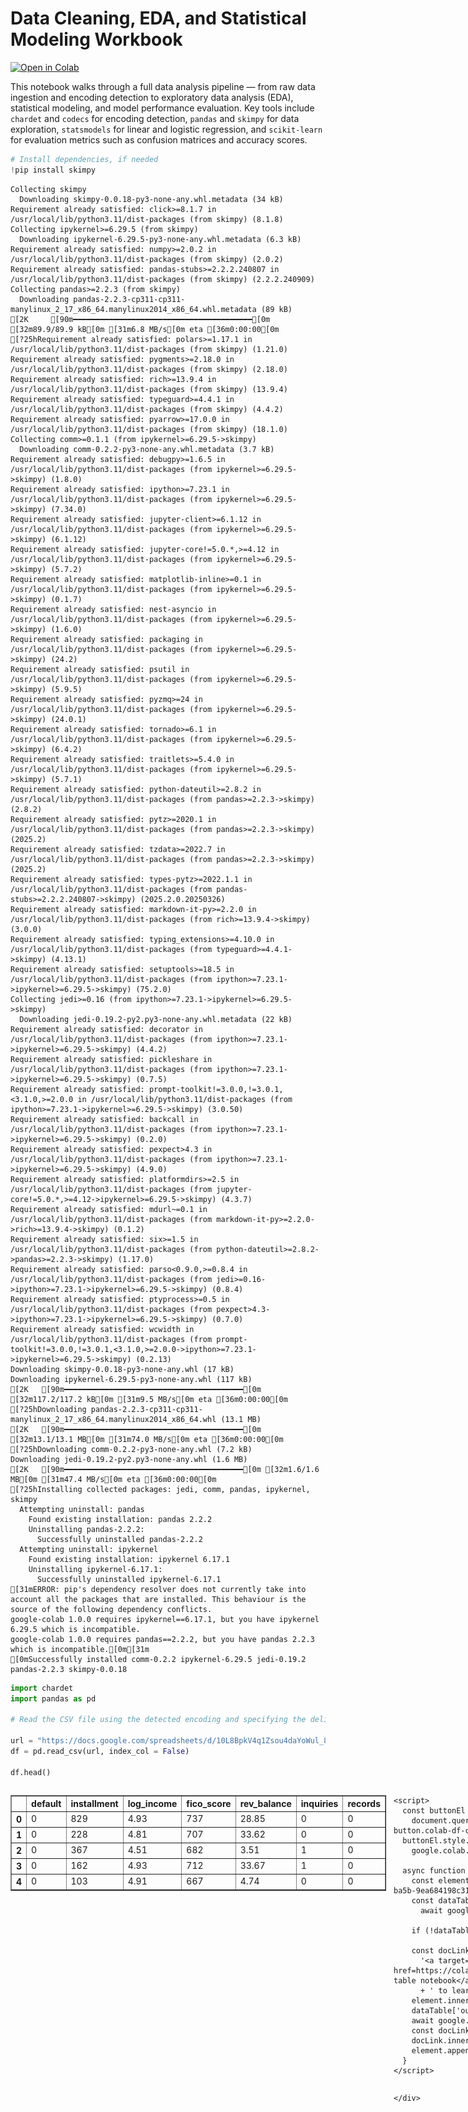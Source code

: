# Data Cleaning, EDA, and Statistical Modeling Workbook

[![Open in Colab](https://colab.research.google.com/assets/colab-badge.svg)](https://colab.research.google.com/github/noportman/mitxpro/blob/main/files/prescriptive_model.ipynb)

This notebook walks through a full data analysis pipeline — from raw data ingestion and encoding detection to exploratory data analysis (EDA), statistical modeling, and model performance evaluation. Key tools include `chardet` and `codecs` for encoding detection, `pandas` and `skimpy` for data exploration, `statsmodels` for linear and logistic regression, and `scikit-learn` for evaluation metrics such as confusion matrices and accuracy scores.


```python
# Install dependencies, if needed
!pip install skimpy
```

    Collecting skimpy
      Downloading skimpy-0.0.18-py3-none-any.whl.metadata (34 kB)
    Requirement already satisfied: click>=8.1.7 in /usr/local/lib/python3.11/dist-packages (from skimpy) (8.1.8)
    Collecting ipykernel>=6.29.5 (from skimpy)
      Downloading ipykernel-6.29.5-py3-none-any.whl.metadata (6.3 kB)
    Requirement already satisfied: numpy>=2.0.2 in /usr/local/lib/python3.11/dist-packages (from skimpy) (2.0.2)
    Requirement already satisfied: pandas-stubs>=2.2.2.240807 in /usr/local/lib/python3.11/dist-packages (from skimpy) (2.2.2.240909)
    Collecting pandas>=2.2.3 (from skimpy)
      Downloading pandas-2.2.3-cp311-cp311-manylinux_2_17_x86_64.manylinux2014_x86_64.whl.metadata (89 kB)
    [2K     [90m━━━━━━━━━━━━━━━━━━━━━━━━━━━━━━━━━━━━━━━━[0m [32m89.9/89.9 kB[0m [31m6.8 MB/s[0m eta [36m0:00:00[0m
    [?25hRequirement already satisfied: polars>=1.17.1 in /usr/local/lib/python3.11/dist-packages (from skimpy) (1.21.0)
    Requirement already satisfied: pygments>=2.18.0 in /usr/local/lib/python3.11/dist-packages (from skimpy) (2.18.0)
    Requirement already satisfied: rich>=13.9.4 in /usr/local/lib/python3.11/dist-packages (from skimpy) (13.9.4)
    Requirement already satisfied: typeguard>=4.4.1 in /usr/local/lib/python3.11/dist-packages (from skimpy) (4.4.2)
    Requirement already satisfied: pyarrow>=17.0.0 in /usr/local/lib/python3.11/dist-packages (from skimpy) (18.1.0)
    Collecting comm>=0.1.1 (from ipykernel>=6.29.5->skimpy)
      Downloading comm-0.2.2-py3-none-any.whl.metadata (3.7 kB)
    Requirement already satisfied: debugpy>=1.6.5 in /usr/local/lib/python3.11/dist-packages (from ipykernel>=6.29.5->skimpy) (1.8.0)
    Requirement already satisfied: ipython>=7.23.1 in /usr/local/lib/python3.11/dist-packages (from ipykernel>=6.29.5->skimpy) (7.34.0)
    Requirement already satisfied: jupyter-client>=6.1.12 in /usr/local/lib/python3.11/dist-packages (from ipykernel>=6.29.5->skimpy) (6.1.12)
    Requirement already satisfied: jupyter-core!=5.0.*,>=4.12 in /usr/local/lib/python3.11/dist-packages (from ipykernel>=6.29.5->skimpy) (5.7.2)
    Requirement already satisfied: matplotlib-inline>=0.1 in /usr/local/lib/python3.11/dist-packages (from ipykernel>=6.29.5->skimpy) (0.1.7)
    Requirement already satisfied: nest-asyncio in /usr/local/lib/python3.11/dist-packages (from ipykernel>=6.29.5->skimpy) (1.6.0)
    Requirement already satisfied: packaging in /usr/local/lib/python3.11/dist-packages (from ipykernel>=6.29.5->skimpy) (24.2)
    Requirement already satisfied: psutil in /usr/local/lib/python3.11/dist-packages (from ipykernel>=6.29.5->skimpy) (5.9.5)
    Requirement already satisfied: pyzmq>=24 in /usr/local/lib/python3.11/dist-packages (from ipykernel>=6.29.5->skimpy) (24.0.1)
    Requirement already satisfied: tornado>=6.1 in /usr/local/lib/python3.11/dist-packages (from ipykernel>=6.29.5->skimpy) (6.4.2)
    Requirement already satisfied: traitlets>=5.4.0 in /usr/local/lib/python3.11/dist-packages (from ipykernel>=6.29.5->skimpy) (5.7.1)
    Requirement already satisfied: python-dateutil>=2.8.2 in /usr/local/lib/python3.11/dist-packages (from pandas>=2.2.3->skimpy) (2.8.2)
    Requirement already satisfied: pytz>=2020.1 in /usr/local/lib/python3.11/dist-packages (from pandas>=2.2.3->skimpy) (2025.2)
    Requirement already satisfied: tzdata>=2022.7 in /usr/local/lib/python3.11/dist-packages (from pandas>=2.2.3->skimpy) (2025.2)
    Requirement already satisfied: types-pytz>=2022.1.1 in /usr/local/lib/python3.11/dist-packages (from pandas-stubs>=2.2.2.240807->skimpy) (2025.2.0.20250326)
    Requirement already satisfied: markdown-it-py>=2.2.0 in /usr/local/lib/python3.11/dist-packages (from rich>=13.9.4->skimpy) (3.0.0)
    Requirement already satisfied: typing_extensions>=4.10.0 in /usr/local/lib/python3.11/dist-packages (from typeguard>=4.4.1->skimpy) (4.13.1)
    Requirement already satisfied: setuptools>=18.5 in /usr/local/lib/python3.11/dist-packages (from ipython>=7.23.1->ipykernel>=6.29.5->skimpy) (75.2.0)
    Collecting jedi>=0.16 (from ipython>=7.23.1->ipykernel>=6.29.5->skimpy)
      Downloading jedi-0.19.2-py2.py3-none-any.whl.metadata (22 kB)
    Requirement already satisfied: decorator in /usr/local/lib/python3.11/dist-packages (from ipython>=7.23.1->ipykernel>=6.29.5->skimpy) (4.4.2)
    Requirement already satisfied: pickleshare in /usr/local/lib/python3.11/dist-packages (from ipython>=7.23.1->ipykernel>=6.29.5->skimpy) (0.7.5)
    Requirement already satisfied: prompt-toolkit!=3.0.0,!=3.0.1,<3.1.0,>=2.0.0 in /usr/local/lib/python3.11/dist-packages (from ipython>=7.23.1->ipykernel>=6.29.5->skimpy) (3.0.50)
    Requirement already satisfied: backcall in /usr/local/lib/python3.11/dist-packages (from ipython>=7.23.1->ipykernel>=6.29.5->skimpy) (0.2.0)
    Requirement already satisfied: pexpect>4.3 in /usr/local/lib/python3.11/dist-packages (from ipython>=7.23.1->ipykernel>=6.29.5->skimpy) (4.9.0)
    Requirement already satisfied: platformdirs>=2.5 in /usr/local/lib/python3.11/dist-packages (from jupyter-core!=5.0.*,>=4.12->ipykernel>=6.29.5->skimpy) (4.3.7)
    Requirement already satisfied: mdurl~=0.1 in /usr/local/lib/python3.11/dist-packages (from markdown-it-py>=2.2.0->rich>=13.9.4->skimpy) (0.1.2)
    Requirement already satisfied: six>=1.5 in /usr/local/lib/python3.11/dist-packages (from python-dateutil>=2.8.2->pandas>=2.2.3->skimpy) (1.17.0)
    Requirement already satisfied: parso<0.9.0,>=0.8.4 in /usr/local/lib/python3.11/dist-packages (from jedi>=0.16->ipython>=7.23.1->ipykernel>=6.29.5->skimpy) (0.8.4)
    Requirement already satisfied: ptyprocess>=0.5 in /usr/local/lib/python3.11/dist-packages (from pexpect>4.3->ipython>=7.23.1->ipykernel>=6.29.5->skimpy) (0.7.0)
    Requirement already satisfied: wcwidth in /usr/local/lib/python3.11/dist-packages (from prompt-toolkit!=3.0.0,!=3.0.1,<3.1.0,>=2.0.0->ipython>=7.23.1->ipykernel>=6.29.5->skimpy) (0.2.13)
    Downloading skimpy-0.0.18-py3-none-any.whl (17 kB)
    Downloading ipykernel-6.29.5-py3-none-any.whl (117 kB)
    [2K   [90m━━━━━━━━━━━━━━━━━━━━━━━━━━━━━━━━━━━━━━━━[0m [32m117.2/117.2 kB[0m [31m9.5 MB/s[0m eta [36m0:00:00[0m
    [?25hDownloading pandas-2.2.3-cp311-cp311-manylinux_2_17_x86_64.manylinux2014_x86_64.whl (13.1 MB)
    [2K   [90m━━━━━━━━━━━━━━━━━━━━━━━━━━━━━━━━━━━━━━━━[0m [32m13.1/13.1 MB[0m [31m74.0 MB/s[0m eta [36m0:00:00[0m
    [?25hDownloading comm-0.2.2-py3-none-any.whl (7.2 kB)
    Downloading jedi-0.19.2-py2.py3-none-any.whl (1.6 MB)
    [2K   [90m━━━━━━━━━━━━━━━━━━━━━━━━━━━━━━━━━━━━━━━━[0m [32m1.6/1.6 MB[0m [31m47.4 MB/s[0m eta [36m0:00:00[0m
    [?25hInstalling collected packages: jedi, comm, pandas, ipykernel, skimpy
      Attempting uninstall: pandas
        Found existing installation: pandas 2.2.2
        Uninstalling pandas-2.2.2:
          Successfully uninstalled pandas-2.2.2
      Attempting uninstall: ipykernel
        Found existing installation: ipykernel 6.17.1
        Uninstalling ipykernel-6.17.1:
          Successfully uninstalled ipykernel-6.17.1
    [31mERROR: pip's dependency resolver does not currently take into account all the packages that are installed. This behaviour is the source of the following dependency conflicts.
    google-colab 1.0.0 requires ipykernel==6.17.1, but you have ipykernel 6.29.5 which is incompatible.
    google-colab 1.0.0 requires pandas==2.2.2, but you have pandas 2.2.3 which is incompatible.[0m[31m
    [0mSuccessfully installed comm-0.2.2 ipykernel-6.29.5 jedi-0.19.2 pandas-2.2.3 skimpy-0.0.18
    


```python
import chardet
import pandas as pd

# Read the CSV file using the detected encoding and specifying the delimiter

url = "https://docs.google.com/spreadsheets/d/10L8BpkV4q1Zsou4daYoWul_8PFA9rsv2/export?format=csv&id=10L8BpkV4q1Zsou4daYoWul_8PFA9rsv2&gid=1710894028"
df = pd.read_csv(url, index_col = False)

df.head()
```





  <div id="df-74abfa27-bb96-43c9-ba5b-9ea684198c31" class="colab-df-container">
    <div>
<style scoped>
    .dataframe tbody tr th:only-of-type {
        vertical-align: middle;
    }

    .dataframe tbody tr th {
        vertical-align: top;
    }

    .dataframe thead th {
        text-align: right;
    }
</style>
<table border="1" class="dataframe">
  <thead>
    <tr style="text-align: right;">
      <th></th>
      <th>default</th>
      <th>installment</th>
      <th>log_income</th>
      <th>fico_score</th>
      <th>rev_balance</th>
      <th>inquiries</th>
      <th>records</th>
    </tr>
  </thead>
  <tbody>
    <tr>
      <th>0</th>
      <td>0</td>
      <td>829</td>
      <td>4.93</td>
      <td>737</td>
      <td>28.85</td>
      <td>0</td>
      <td>0</td>
    </tr>
    <tr>
      <th>1</th>
      <td>0</td>
      <td>228</td>
      <td>4.81</td>
      <td>707</td>
      <td>33.62</td>
      <td>0</td>
      <td>0</td>
    </tr>
    <tr>
      <th>2</th>
      <td>0</td>
      <td>367</td>
      <td>4.51</td>
      <td>682</td>
      <td>3.51</td>
      <td>1</td>
      <td>0</td>
    </tr>
    <tr>
      <th>3</th>
      <td>0</td>
      <td>162</td>
      <td>4.93</td>
      <td>712</td>
      <td>33.67</td>
      <td>1</td>
      <td>0</td>
    </tr>
    <tr>
      <th>4</th>
      <td>0</td>
      <td>103</td>
      <td>4.91</td>
      <td>667</td>
      <td>4.74</td>
      <td>0</td>
      <td>0</td>
    </tr>
  </tbody>
</table>
</div>
    <div class="colab-df-buttons">

  <div class="colab-df-container">
    <button class="colab-df-convert" onclick="convertToInteractive('df-74abfa27-bb96-43c9-ba5b-9ea684198c31')"
            title="Convert this dataframe to an interactive table."
            style="display:none;">

  <svg xmlns="http://www.w3.org/2000/svg" height="24px" viewBox="0 -960 960 960">
    <path d="M120-120v-720h720v720H120Zm60-500h600v-160H180v160Zm220 220h160v-160H400v160Zm0 220h160v-160H400v160ZM180-400h160v-160H180v160Zm440 0h160v-160H620v160ZM180-180h160v-160H180v160Zm440 0h160v-160H620v160Z"/>
  </svg>
    </button>

  <style>
    .colab-df-container {
      display:flex;
      gap: 12px;
    }

    .colab-df-convert {
      background-color: #E8F0FE;
      border: none;
      border-radius: 50%;
      cursor: pointer;
      display: none;
      fill: #1967D2;
      height: 32px;
      padding: 0 0 0 0;
      width: 32px;
    }

    .colab-df-convert:hover {
      background-color: #E2EBFA;
      box-shadow: 0px 1px 2px rgba(60, 64, 67, 0.3), 0px 1px 3px 1px rgba(60, 64, 67, 0.15);
      fill: #174EA6;
    }

    .colab-df-buttons div {
      margin-bottom: 4px;
    }

    [theme=dark] .colab-df-convert {
      background-color: #3B4455;
      fill: #D2E3FC;
    }

    [theme=dark] .colab-df-convert:hover {
      background-color: #434B5C;
      box-shadow: 0px 1px 3px 1px rgba(0, 0, 0, 0.15);
      filter: drop-shadow(0px 1px 2px rgba(0, 0, 0, 0.3));
      fill: #FFFFFF;
    }
  </style>

    <script>
      const buttonEl =
        document.querySelector('#df-74abfa27-bb96-43c9-ba5b-9ea684198c31 button.colab-df-convert');
      buttonEl.style.display =
        google.colab.kernel.accessAllowed ? 'block' : 'none';

      async function convertToInteractive(key) {
        const element = document.querySelector('#df-74abfa27-bb96-43c9-ba5b-9ea684198c31');
        const dataTable =
          await google.colab.kernel.invokeFunction('convertToInteractive',
                                                    [key], {});
        if (!dataTable) return;

        const docLinkHtml = 'Like what you see? Visit the ' +
          '<a target="_blank" href=https://colab.research.google.com/notebooks/data_table.ipynb>data table notebook</a>'
          + ' to learn more about interactive tables.';
        element.innerHTML = '';
        dataTable['output_type'] = 'display_data';
        await google.colab.output.renderOutput(dataTable, element);
        const docLink = document.createElement('div');
        docLink.innerHTML = docLinkHtml;
        element.appendChild(docLink);
      }
    </script>
  </div>


<div id="df-690c328b-be55-421a-8830-7802a79daa22">
  <button class="colab-df-quickchart" onclick="quickchart('df-690c328b-be55-421a-8830-7802a79daa22')"
            title="Suggest charts"
            style="display:none;">

<svg xmlns="http://www.w3.org/2000/svg" height="24px"viewBox="0 0 24 24"
     width="24px">
    <g>
        <path d="M19 3H5c-1.1 0-2 .9-2 2v14c0 1.1.9 2 2 2h14c1.1 0 2-.9 2-2V5c0-1.1-.9-2-2-2zM9 17H7v-7h2v7zm4 0h-2V7h2v10zm4 0h-2v-4h2v4z"/>
    </g>
</svg>
  </button>

<style>
  .colab-df-quickchart {
      --bg-color: #E8F0FE;
      --fill-color: #1967D2;
      --hover-bg-color: #E2EBFA;
      --hover-fill-color: #174EA6;
      --disabled-fill-color: #AAA;
      --disabled-bg-color: #DDD;
  }

  [theme=dark] .colab-df-quickchart {
      --bg-color: #3B4455;
      --fill-color: #D2E3FC;
      --hover-bg-color: #434B5C;
      --hover-fill-color: #FFFFFF;
      --disabled-bg-color: #3B4455;
      --disabled-fill-color: #666;
  }

  .colab-df-quickchart {
    background-color: var(--bg-color);
    border: none;
    border-radius: 50%;
    cursor: pointer;
    display: none;
    fill: var(--fill-color);
    height: 32px;
    padding: 0;
    width: 32px;
  }

  .colab-df-quickchart:hover {
    background-color: var(--hover-bg-color);
    box-shadow: 0 1px 2px rgba(60, 64, 67, 0.3), 0 1px 3px 1px rgba(60, 64, 67, 0.15);
    fill: var(--button-hover-fill-color);
  }

  .colab-df-quickchart-complete:disabled,
  .colab-df-quickchart-complete:disabled:hover {
    background-color: var(--disabled-bg-color);
    fill: var(--disabled-fill-color);
    box-shadow: none;
  }

  .colab-df-spinner {
    border: 2px solid var(--fill-color);
    border-color: transparent;
    border-bottom-color: var(--fill-color);
    animation:
      spin 1s steps(1) infinite;
  }

  @keyframes spin {
    0% {
      border-color: transparent;
      border-bottom-color: var(--fill-color);
      border-left-color: var(--fill-color);
    }
    20% {
      border-color: transparent;
      border-left-color: var(--fill-color);
      border-top-color: var(--fill-color);
    }
    30% {
      border-color: transparent;
      border-left-color: var(--fill-color);
      border-top-color: var(--fill-color);
      border-right-color: var(--fill-color);
    }
    40% {
      border-color: transparent;
      border-right-color: var(--fill-color);
      border-top-color: var(--fill-color);
    }
    60% {
      border-color: transparent;
      border-right-color: var(--fill-color);
    }
    80% {
      border-color: transparent;
      border-right-color: var(--fill-color);
      border-bottom-color: var(--fill-color);
    }
    90% {
      border-color: transparent;
      border-bottom-color: var(--fill-color);
    }
  }
</style>

  <script>
    async function quickchart(key) {
      const quickchartButtonEl =
        document.querySelector('#' + key + ' button');
      quickchartButtonEl.disabled = true;  // To prevent multiple clicks.
      quickchartButtonEl.classList.add('colab-df-spinner');
      try {
        const charts = await google.colab.kernel.invokeFunction(
            'suggestCharts', [key], {});
      } catch (error) {
        console.error('Error during call to suggestCharts:', error);
      }
      quickchartButtonEl.classList.remove('colab-df-spinner');
      quickchartButtonEl.classList.add('colab-df-quickchart-complete');
    }
    (() => {
      let quickchartButtonEl =
        document.querySelector('#df-690c328b-be55-421a-8830-7802a79daa22 button');
      quickchartButtonEl.style.display =
        google.colab.kernel.accessAllowed ? 'block' : 'none';
    })();
  </script>
</div>

    </div>
  </div>





```python
#imports packages to be used in the code
import numpy as np
import codecs
import pandas as pd
import matplotlib.pyplot as plt
import seaborn as sns
import statsmodels.api as sm
import sklearn as skl
from statsmodels.formula.api import ols
from statsmodels.formula.api import logit
from scipy.stats import norm
from sklearn.model_selection import train_test_split
from sklearn.metrics import ConfusionMatrixDisplay
from sklearn.metrics import confusion_matrix
from sklearn.metrics import accuracy_score
from skimpy import skim

print(skl.__version__)

df
```

    1.6.1
    





  <div id="df-31a10bc6-34ae-4d2c-b1e3-37819b9befd5" class="colab-df-container">
    <div>
<style scoped>
    .dataframe tbody tr th:only-of-type {
        vertical-align: middle;
    }

    .dataframe tbody tr th {
        vertical-align: top;
    }

    .dataframe thead th {
        text-align: right;
    }
</style>
<table border="1" class="dataframe">
  <thead>
    <tr style="text-align: right;">
      <th></th>
      <th>default</th>
      <th>installment</th>
      <th>log_income</th>
      <th>fico_score</th>
      <th>rev_balance</th>
      <th>inquiries</th>
      <th>records</th>
    </tr>
  </thead>
  <tbody>
    <tr>
      <th>0</th>
      <td>0</td>
      <td>829</td>
      <td>4.93</td>
      <td>737</td>
      <td>28.85</td>
      <td>0</td>
      <td>0</td>
    </tr>
    <tr>
      <th>1</th>
      <td>0</td>
      <td>228</td>
      <td>4.81</td>
      <td>707</td>
      <td>33.62</td>
      <td>0</td>
      <td>0</td>
    </tr>
    <tr>
      <th>2</th>
      <td>0</td>
      <td>367</td>
      <td>4.51</td>
      <td>682</td>
      <td>3.51</td>
      <td>1</td>
      <td>0</td>
    </tr>
    <tr>
      <th>3</th>
      <td>0</td>
      <td>162</td>
      <td>4.93</td>
      <td>712</td>
      <td>33.67</td>
      <td>1</td>
      <td>0</td>
    </tr>
    <tr>
      <th>4</th>
      <td>0</td>
      <td>103</td>
      <td>4.91</td>
      <td>667</td>
      <td>4.74</td>
      <td>0</td>
      <td>0</td>
    </tr>
    <tr>
      <th>...</th>
      <td>...</td>
      <td>...</td>
      <td>...</td>
      <td>...</td>
      <td>...</td>
      <td>...</td>
      <td>...</td>
    </tr>
    <tr>
      <th>9511</th>
      <td>1</td>
      <td>345</td>
      <td>5.29</td>
      <td>672</td>
      <td>215.37</td>
      <td>2</td>
      <td>0</td>
    </tr>
    <tr>
      <th>9512</th>
      <td>1</td>
      <td>258</td>
      <td>4.84</td>
      <td>722</td>
      <td>0.18</td>
      <td>5</td>
      <td>0</td>
    </tr>
    <tr>
      <th>9513</th>
      <td>1</td>
      <td>98</td>
      <td>4.60</td>
      <td>687</td>
      <td>10.04</td>
      <td>8</td>
      <td>0</td>
    </tr>
    <tr>
      <th>9514</th>
      <td>1</td>
      <td>352</td>
      <td>4.70</td>
      <td>692</td>
      <td>0.00</td>
      <td>5</td>
      <td>0</td>
    </tr>
    <tr>
      <th>9515</th>
      <td>1</td>
      <td>853</td>
      <td>4.89</td>
      <td>732</td>
      <td>37.88</td>
      <td>6</td>
      <td>0</td>
    </tr>
  </tbody>
</table>
<p>9516 rows × 7 columns</p>
</div>
    <div class="colab-df-buttons">

  <div class="colab-df-container">
    <button class="colab-df-convert" onclick="convertToInteractive('df-31a10bc6-34ae-4d2c-b1e3-37819b9befd5')"
            title="Convert this dataframe to an interactive table."
            style="display:none;">

  <svg xmlns="http://www.w3.org/2000/svg" height="24px" viewBox="0 -960 960 960">
    <path d="M120-120v-720h720v720H120Zm60-500h600v-160H180v160Zm220 220h160v-160H400v160Zm0 220h160v-160H400v160ZM180-400h160v-160H180v160Zm440 0h160v-160H620v160ZM180-180h160v-160H180v160Zm440 0h160v-160H620v160Z"/>
  </svg>
    </button>

  <style>
    .colab-df-container {
      display:flex;
      gap: 12px;
    }

    .colab-df-convert {
      background-color: #E8F0FE;
      border: none;
      border-radius: 50%;
      cursor: pointer;
      display: none;
      fill: #1967D2;
      height: 32px;
      padding: 0 0 0 0;
      width: 32px;
    }

    .colab-df-convert:hover {
      background-color: #E2EBFA;
      box-shadow: 0px 1px 2px rgba(60, 64, 67, 0.3), 0px 1px 3px 1px rgba(60, 64, 67, 0.15);
      fill: #174EA6;
    }

    .colab-df-buttons div {
      margin-bottom: 4px;
    }

    [theme=dark] .colab-df-convert {
      background-color: #3B4455;
      fill: #D2E3FC;
    }

    [theme=dark] .colab-df-convert:hover {
      background-color: #434B5C;
      box-shadow: 0px 1px 3px 1px rgba(0, 0, 0, 0.15);
      filter: drop-shadow(0px 1px 2px rgba(0, 0, 0, 0.3));
      fill: #FFFFFF;
    }
  </style>

    <script>
      const buttonEl =
        document.querySelector('#df-31a10bc6-34ae-4d2c-b1e3-37819b9befd5 button.colab-df-convert');
      buttonEl.style.display =
        google.colab.kernel.accessAllowed ? 'block' : 'none';

      async function convertToInteractive(key) {
        const element = document.querySelector('#df-31a10bc6-34ae-4d2c-b1e3-37819b9befd5');
        const dataTable =
          await google.colab.kernel.invokeFunction('convertToInteractive',
                                                    [key], {});
        if (!dataTable) return;

        const docLinkHtml = 'Like what you see? Visit the ' +
          '<a target="_blank" href=https://colab.research.google.com/notebooks/data_table.ipynb>data table notebook</a>'
          + ' to learn more about interactive tables.';
        element.innerHTML = '';
        dataTable['output_type'] = 'display_data';
        await google.colab.output.renderOutput(dataTable, element);
        const docLink = document.createElement('div');
        docLink.innerHTML = docLinkHtml;
        element.appendChild(docLink);
      }
    </script>
  </div>


<div id="df-6381fcc3-9b00-4bd2-ad08-14b6e48a77cc">
  <button class="colab-df-quickchart" onclick="quickchart('df-6381fcc3-9b00-4bd2-ad08-14b6e48a77cc')"
            title="Suggest charts"
            style="display:none;">

<svg xmlns="http://www.w3.org/2000/svg" height="24px"viewBox="0 0 24 24"
     width="24px">
    <g>
        <path d="M19 3H5c-1.1 0-2 .9-2 2v14c0 1.1.9 2 2 2h14c1.1 0 2-.9 2-2V5c0-1.1-.9-2-2-2zM9 17H7v-7h2v7zm4 0h-2V7h2v10zm4 0h-2v-4h2v4z"/>
    </g>
</svg>
  </button>

<style>
  .colab-df-quickchart {
      --bg-color: #E8F0FE;
      --fill-color: #1967D2;
      --hover-bg-color: #E2EBFA;
      --hover-fill-color: #174EA6;
      --disabled-fill-color: #AAA;
      --disabled-bg-color: #DDD;
  }

  [theme=dark] .colab-df-quickchart {
      --bg-color: #3B4455;
      --fill-color: #D2E3FC;
      --hover-bg-color: #434B5C;
      --hover-fill-color: #FFFFFF;
      --disabled-bg-color: #3B4455;
      --disabled-fill-color: #666;
  }

  .colab-df-quickchart {
    background-color: var(--bg-color);
    border: none;
    border-radius: 50%;
    cursor: pointer;
    display: none;
    fill: var(--fill-color);
    height: 32px;
    padding: 0;
    width: 32px;
  }

  .colab-df-quickchart:hover {
    background-color: var(--hover-bg-color);
    box-shadow: 0 1px 2px rgba(60, 64, 67, 0.3), 0 1px 3px 1px rgba(60, 64, 67, 0.15);
    fill: var(--button-hover-fill-color);
  }

  .colab-df-quickchart-complete:disabled,
  .colab-df-quickchart-complete:disabled:hover {
    background-color: var(--disabled-bg-color);
    fill: var(--disabled-fill-color);
    box-shadow: none;
  }

  .colab-df-spinner {
    border: 2px solid var(--fill-color);
    border-color: transparent;
    border-bottom-color: var(--fill-color);
    animation:
      spin 1s steps(1) infinite;
  }

  @keyframes spin {
    0% {
      border-color: transparent;
      border-bottom-color: var(--fill-color);
      border-left-color: var(--fill-color);
    }
    20% {
      border-color: transparent;
      border-left-color: var(--fill-color);
      border-top-color: var(--fill-color);
    }
    30% {
      border-color: transparent;
      border-left-color: var(--fill-color);
      border-top-color: var(--fill-color);
      border-right-color: var(--fill-color);
    }
    40% {
      border-color: transparent;
      border-right-color: var(--fill-color);
      border-top-color: var(--fill-color);
    }
    60% {
      border-color: transparent;
      border-right-color: var(--fill-color);
    }
    80% {
      border-color: transparent;
      border-right-color: var(--fill-color);
      border-bottom-color: var(--fill-color);
    }
    90% {
      border-color: transparent;
      border-bottom-color: var(--fill-color);
    }
  }
</style>

  <script>
    async function quickchart(key) {
      const quickchartButtonEl =
        document.querySelector('#' + key + ' button');
      quickchartButtonEl.disabled = true;  // To prevent multiple clicks.
      quickchartButtonEl.classList.add('colab-df-spinner');
      try {
        const charts = await google.colab.kernel.invokeFunction(
            'suggestCharts', [key], {});
      } catch (error) {
        console.error('Error during call to suggestCharts:', error);
      }
      quickchartButtonEl.classList.remove('colab-df-spinner');
      quickchartButtonEl.classList.add('colab-df-quickchart-complete');
    }
    (() => {
      let quickchartButtonEl =
        document.querySelector('#df-6381fcc3-9b00-4bd2-ad08-14b6e48a77cc button');
      quickchartButtonEl.style.display =
        google.colab.kernel.accessAllowed ? 'block' : 'none';
    })();
  </script>
</div>

  <div id="id_18b2111b-c70b-4b6e-a889-c9b9a56af4cc">
    <style>
      .colab-df-generate {
        background-color: #E8F0FE;
        border: none;
        border-radius: 50%;
        cursor: pointer;
        display: none;
        fill: #1967D2;
        height: 32px;
        padding: 0 0 0 0;
        width: 32px;
      }

      .colab-df-generate:hover {
        background-color: #E2EBFA;
        box-shadow: 0px 1px 2px rgba(60, 64, 67, 0.3), 0px 1px 3px 1px rgba(60, 64, 67, 0.15);
        fill: #174EA6;
      }

      [theme=dark] .colab-df-generate {
        background-color: #3B4455;
        fill: #D2E3FC;
      }

      [theme=dark] .colab-df-generate:hover {
        background-color: #434B5C;
        box-shadow: 0px 1px 3px 1px rgba(0, 0, 0, 0.15);
        filter: drop-shadow(0px 1px 2px rgba(0, 0, 0, 0.3));
        fill: #FFFFFF;
      }
    </style>
    <button class="colab-df-generate" onclick="generateWithVariable('df')"
            title="Generate code using this dataframe."
            style="display:none;">

  <svg xmlns="http://www.w3.org/2000/svg" height="24px"viewBox="0 0 24 24"
       width="24px">
    <path d="M7,19H8.4L18.45,9,17,7.55,7,17.6ZM5,21V16.75L18.45,3.32a2,2,0,0,1,2.83,0l1.4,1.43a1.91,1.91,0,0,1,.58,1.4,1.91,1.91,0,0,1-.58,1.4L9.25,21ZM18.45,9,17,7.55Zm-12,3A5.31,5.31,0,0,0,4.9,8.1,5.31,5.31,0,0,0,1,6.5,5.31,5.31,0,0,0,4.9,4.9,5.31,5.31,0,0,0,6.5,1,5.31,5.31,0,0,0,8.1,4.9,5.31,5.31,0,0,0,12,6.5,5.46,5.46,0,0,0,6.5,12Z"/>
  </svg>
    </button>
    <script>
      (() => {
      const buttonEl =
        document.querySelector('#id_18b2111b-c70b-4b6e-a889-c9b9a56af4cc button.colab-df-generate');
      buttonEl.style.display =
        google.colab.kernel.accessAllowed ? 'block' : 'none';

      buttonEl.onclick = () => {
        google.colab.notebook.generateWithVariable('df');
      }
      })();
    </script>
  </div>

    </div>
  </div>





```python
!pip install wget
```

    Collecting wget
      Downloading wget-3.2.zip (10 kB)
      Preparing metadata (setup.py) ... [?25l[?25hdone
    Building wheels for collected packages: wget
      Building wheel for wget (setup.py) ... [?25l[?25hdone
      Created wheel for wget: filename=wget-3.2-py3-none-any.whl size=9655 sha256=78ff164fdbc7e40a7707819f40a2cf24de36f1f471bf6ba2be67e85fccf89fe0
      Stored in directory: /root/.cache/pip/wheels/40/b3/0f/a40dbd1c6861731779f62cc4babcb234387e11d697df70ee97
    Successfully built wget
    Installing collected packages: wget
    Successfully installed wget-3.2
    


```python
# shows first 6 rows of dataframe
df.head(6)
```





  <div id="df-b1f5b5a0-beec-4732-bdfb-65cb2eb5dc1f" class="colab-df-container">
    <div>
<style scoped>
    .dataframe tbody tr th:only-of-type {
        vertical-align: middle;
    }

    .dataframe tbody tr th {
        vertical-align: top;
    }

    .dataframe thead th {
        text-align: right;
    }
</style>
<table border="1" class="dataframe">
  <thead>
    <tr style="text-align: right;">
      <th></th>
      <th>default</th>
      <th>installment</th>
      <th>log_income</th>
      <th>fico_score</th>
      <th>rev_balance</th>
      <th>inquiries</th>
      <th>records</th>
    </tr>
  </thead>
  <tbody>
    <tr>
      <th>0</th>
      <td>0</td>
      <td>829</td>
      <td>4.93</td>
      <td>737</td>
      <td>28.85</td>
      <td>0</td>
      <td>0</td>
    </tr>
    <tr>
      <th>1</th>
      <td>0</td>
      <td>228</td>
      <td>4.81</td>
      <td>707</td>
      <td>33.62</td>
      <td>0</td>
      <td>0</td>
    </tr>
    <tr>
      <th>2</th>
      <td>0</td>
      <td>367</td>
      <td>4.51</td>
      <td>682</td>
      <td>3.51</td>
      <td>1</td>
      <td>0</td>
    </tr>
    <tr>
      <th>3</th>
      <td>0</td>
      <td>162</td>
      <td>4.93</td>
      <td>712</td>
      <td>33.67</td>
      <td>1</td>
      <td>0</td>
    </tr>
    <tr>
      <th>4</th>
      <td>0</td>
      <td>103</td>
      <td>4.91</td>
      <td>667</td>
      <td>4.74</td>
      <td>0</td>
      <td>0</td>
    </tr>
    <tr>
      <th>5</th>
      <td>0</td>
      <td>125</td>
      <td>5.17</td>
      <td>727</td>
      <td>50.81</td>
      <td>0</td>
      <td>0</td>
    </tr>
  </tbody>
</table>
</div>
    <div class="colab-df-buttons">

  <div class="colab-df-container">
    <button class="colab-df-convert" onclick="convertToInteractive('df-b1f5b5a0-beec-4732-bdfb-65cb2eb5dc1f')"
            title="Convert this dataframe to an interactive table."
            style="display:none;">

  <svg xmlns="http://www.w3.org/2000/svg" height="24px" viewBox="0 -960 960 960">
    <path d="M120-120v-720h720v720H120Zm60-500h600v-160H180v160Zm220 220h160v-160H400v160Zm0 220h160v-160H400v160ZM180-400h160v-160H180v160Zm440 0h160v-160H620v160ZM180-180h160v-160H180v160Zm440 0h160v-160H620v160Z"/>
  </svg>
    </button>

  <style>
    .colab-df-container {
      display:flex;
      gap: 12px;
    }

    .colab-df-convert {
      background-color: #E8F0FE;
      border: none;
      border-radius: 50%;
      cursor: pointer;
      display: none;
      fill: #1967D2;
      height: 32px;
      padding: 0 0 0 0;
      width: 32px;
    }

    .colab-df-convert:hover {
      background-color: #E2EBFA;
      box-shadow: 0px 1px 2px rgba(60, 64, 67, 0.3), 0px 1px 3px 1px rgba(60, 64, 67, 0.15);
      fill: #174EA6;
    }

    .colab-df-buttons div {
      margin-bottom: 4px;
    }

    [theme=dark] .colab-df-convert {
      background-color: #3B4455;
      fill: #D2E3FC;
    }

    [theme=dark] .colab-df-convert:hover {
      background-color: #434B5C;
      box-shadow: 0px 1px 3px 1px rgba(0, 0, 0, 0.15);
      filter: drop-shadow(0px 1px 2px rgba(0, 0, 0, 0.3));
      fill: #FFFFFF;
    }
  </style>

    <script>
      const buttonEl =
        document.querySelector('#df-b1f5b5a0-beec-4732-bdfb-65cb2eb5dc1f button.colab-df-convert');
      buttonEl.style.display =
        google.colab.kernel.accessAllowed ? 'block' : 'none';

      async function convertToInteractive(key) {
        const element = document.querySelector('#df-b1f5b5a0-beec-4732-bdfb-65cb2eb5dc1f');
        const dataTable =
          await google.colab.kernel.invokeFunction('convertToInteractive',
                                                    [key], {});
        if (!dataTable) return;

        const docLinkHtml = 'Like what you see? Visit the ' +
          '<a target="_blank" href=https://colab.research.google.com/notebooks/data_table.ipynb>data table notebook</a>'
          + ' to learn more about interactive tables.';
        element.innerHTML = '';
        dataTable['output_type'] = 'display_data';
        await google.colab.output.renderOutput(dataTable, element);
        const docLink = document.createElement('div');
        docLink.innerHTML = docLinkHtml;
        element.appendChild(docLink);
      }
    </script>
  </div>


<div id="df-94f842a5-35b9-4fcf-9b30-b5158cbb35b4">
  <button class="colab-df-quickchart" onclick="quickchart('df-94f842a5-35b9-4fcf-9b30-b5158cbb35b4')"
            title="Suggest charts"
            style="display:none;">

<svg xmlns="http://www.w3.org/2000/svg" height="24px"viewBox="0 0 24 24"
     width="24px">
    <g>
        <path d="M19 3H5c-1.1 0-2 .9-2 2v14c0 1.1.9 2 2 2h14c1.1 0 2-.9 2-2V5c0-1.1-.9-2-2-2zM9 17H7v-7h2v7zm4 0h-2V7h2v10zm4 0h-2v-4h2v4z"/>
    </g>
</svg>
  </button>

<style>
  .colab-df-quickchart {
      --bg-color: #E8F0FE;
      --fill-color: #1967D2;
      --hover-bg-color: #E2EBFA;
      --hover-fill-color: #174EA6;
      --disabled-fill-color: #AAA;
      --disabled-bg-color: #DDD;
  }

  [theme=dark] .colab-df-quickchart {
      --bg-color: #3B4455;
      --fill-color: #D2E3FC;
      --hover-bg-color: #434B5C;
      --hover-fill-color: #FFFFFF;
      --disabled-bg-color: #3B4455;
      --disabled-fill-color: #666;
  }

  .colab-df-quickchart {
    background-color: var(--bg-color);
    border: none;
    border-radius: 50%;
    cursor: pointer;
    display: none;
    fill: var(--fill-color);
    height: 32px;
    padding: 0;
    width: 32px;
  }

  .colab-df-quickchart:hover {
    background-color: var(--hover-bg-color);
    box-shadow: 0 1px 2px rgba(60, 64, 67, 0.3), 0 1px 3px 1px rgba(60, 64, 67, 0.15);
    fill: var(--button-hover-fill-color);
  }

  .colab-df-quickchart-complete:disabled,
  .colab-df-quickchart-complete:disabled:hover {
    background-color: var(--disabled-bg-color);
    fill: var(--disabled-fill-color);
    box-shadow: none;
  }

  .colab-df-spinner {
    border: 2px solid var(--fill-color);
    border-color: transparent;
    border-bottom-color: var(--fill-color);
    animation:
      spin 1s steps(1) infinite;
  }

  @keyframes spin {
    0% {
      border-color: transparent;
      border-bottom-color: var(--fill-color);
      border-left-color: var(--fill-color);
    }
    20% {
      border-color: transparent;
      border-left-color: var(--fill-color);
      border-top-color: var(--fill-color);
    }
    30% {
      border-color: transparent;
      border-left-color: var(--fill-color);
      border-top-color: var(--fill-color);
      border-right-color: var(--fill-color);
    }
    40% {
      border-color: transparent;
      border-right-color: var(--fill-color);
      border-top-color: var(--fill-color);
    }
    60% {
      border-color: transparent;
      border-right-color: var(--fill-color);
    }
    80% {
      border-color: transparent;
      border-right-color: var(--fill-color);
      border-bottom-color: var(--fill-color);
    }
    90% {
      border-color: transparent;
      border-bottom-color: var(--fill-color);
    }
  }
</style>

  <script>
    async function quickchart(key) {
      const quickchartButtonEl =
        document.querySelector('#' + key + ' button');
      quickchartButtonEl.disabled = true;  // To prevent multiple clicks.
      quickchartButtonEl.classList.add('colab-df-spinner');
      try {
        const charts = await google.colab.kernel.invokeFunction(
            'suggestCharts', [key], {});
      } catch (error) {
        console.error('Error during call to suggestCharts:', error);
      }
      quickchartButtonEl.classList.remove('colab-df-spinner');
      quickchartButtonEl.classList.add('colab-df-quickchart-complete');
    }
    (() => {
      let quickchartButtonEl =
        document.querySelector('#df-94f842a5-35b9-4fcf-9b30-b5158cbb35b4 button');
      quickchartButtonEl.style.display =
        google.colab.kernel.accessAllowed ? 'block' : 'none';
    })();
  </script>
</div>

    </div>
  </div>





```python
df.tail(6)
```





  <div id="df-ac825204-21f9-44ad-bab7-db257fa1531a" class="colab-df-container">
    <div>
<style scoped>
    .dataframe tbody tr th:only-of-type {
        vertical-align: middle;
    }

    .dataframe tbody tr th {
        vertical-align: top;
    }

    .dataframe thead th {
        text-align: right;
    }
</style>
<table border="1" class="dataframe">
  <thead>
    <tr style="text-align: right;">
      <th></th>
      <th>default</th>
      <th>installment</th>
      <th>log_income</th>
      <th>fico_score</th>
      <th>rev_balance</th>
      <th>inquiries</th>
      <th>records</th>
    </tr>
  </thead>
  <tbody>
    <tr>
      <th>9510</th>
      <td>1</td>
      <td>70</td>
      <td>4.39</td>
      <td>662</td>
      <td>3.00</td>
      <td>6</td>
      <td>0</td>
    </tr>
    <tr>
      <th>9511</th>
      <td>1</td>
      <td>345</td>
      <td>5.29</td>
      <td>672</td>
      <td>215.37</td>
      <td>2</td>
      <td>0</td>
    </tr>
    <tr>
      <th>9512</th>
      <td>1</td>
      <td>258</td>
      <td>4.84</td>
      <td>722</td>
      <td>0.18</td>
      <td>5</td>
      <td>0</td>
    </tr>
    <tr>
      <th>9513</th>
      <td>1</td>
      <td>98</td>
      <td>4.60</td>
      <td>687</td>
      <td>10.04</td>
      <td>8</td>
      <td>0</td>
    </tr>
    <tr>
      <th>9514</th>
      <td>1</td>
      <td>352</td>
      <td>4.70</td>
      <td>692</td>
      <td>0.00</td>
      <td>5</td>
      <td>0</td>
    </tr>
    <tr>
      <th>9515</th>
      <td>1</td>
      <td>853</td>
      <td>4.89</td>
      <td>732</td>
      <td>37.88</td>
      <td>6</td>
      <td>0</td>
    </tr>
  </tbody>
</table>
</div>
    <div class="colab-df-buttons">

  <div class="colab-df-container">
    <button class="colab-df-convert" onclick="convertToInteractive('df-ac825204-21f9-44ad-bab7-db257fa1531a')"
            title="Convert this dataframe to an interactive table."
            style="display:none;">

  <svg xmlns="http://www.w3.org/2000/svg" height="24px" viewBox="0 -960 960 960">
    <path d="M120-120v-720h720v720H120Zm60-500h600v-160H180v160Zm220 220h160v-160H400v160Zm0 220h160v-160H400v160ZM180-400h160v-160H180v160Zm440 0h160v-160H620v160ZM180-180h160v-160H180v160Zm440 0h160v-160H620v160Z"/>
  </svg>
    </button>

  <style>
    .colab-df-container {
      display:flex;
      gap: 12px;
    }

    .colab-df-convert {
      background-color: #E8F0FE;
      border: none;
      border-radius: 50%;
      cursor: pointer;
      display: none;
      fill: #1967D2;
      height: 32px;
      padding: 0 0 0 0;
      width: 32px;
    }

    .colab-df-convert:hover {
      background-color: #E2EBFA;
      box-shadow: 0px 1px 2px rgba(60, 64, 67, 0.3), 0px 1px 3px 1px rgba(60, 64, 67, 0.15);
      fill: #174EA6;
    }

    .colab-df-buttons div {
      margin-bottom: 4px;
    }

    [theme=dark] .colab-df-convert {
      background-color: #3B4455;
      fill: #D2E3FC;
    }

    [theme=dark] .colab-df-convert:hover {
      background-color: #434B5C;
      box-shadow: 0px 1px 3px 1px rgba(0, 0, 0, 0.15);
      filter: drop-shadow(0px 1px 2px rgba(0, 0, 0, 0.3));
      fill: #FFFFFF;
    }
  </style>

    <script>
      const buttonEl =
        document.querySelector('#df-ac825204-21f9-44ad-bab7-db257fa1531a button.colab-df-convert');
      buttonEl.style.display =
        google.colab.kernel.accessAllowed ? 'block' : 'none';

      async function convertToInteractive(key) {
        const element = document.querySelector('#df-ac825204-21f9-44ad-bab7-db257fa1531a');
        const dataTable =
          await google.colab.kernel.invokeFunction('convertToInteractive',
                                                    [key], {});
        if (!dataTable) return;

        const docLinkHtml = 'Like what you see? Visit the ' +
          '<a target="_blank" href=https://colab.research.google.com/notebooks/data_table.ipynb>data table notebook</a>'
          + ' to learn more about interactive tables.';
        element.innerHTML = '';
        dataTable['output_type'] = 'display_data';
        await google.colab.output.renderOutput(dataTable, element);
        const docLink = document.createElement('div');
        docLink.innerHTML = docLinkHtml;
        element.appendChild(docLink);
      }
    </script>
  </div>


<div id="df-69fec6de-4de1-4793-8e84-85eddf8c2057">
  <button class="colab-df-quickchart" onclick="quickchart('df-69fec6de-4de1-4793-8e84-85eddf8c2057')"
            title="Suggest charts"
            style="display:none;">

<svg xmlns="http://www.w3.org/2000/svg" height="24px"viewBox="0 0 24 24"
     width="24px">
    <g>
        <path d="M19 3H5c-1.1 0-2 .9-2 2v14c0 1.1.9 2 2 2h14c1.1 0 2-.9 2-2V5c0-1.1-.9-2-2-2zM9 17H7v-7h2v7zm4 0h-2V7h2v10zm4 0h-2v-4h2v4z"/>
    </g>
</svg>
  </button>

<style>
  .colab-df-quickchart {
      --bg-color: #E8F0FE;
      --fill-color: #1967D2;
      --hover-bg-color: #E2EBFA;
      --hover-fill-color: #174EA6;
      --disabled-fill-color: #AAA;
      --disabled-bg-color: #DDD;
  }

  [theme=dark] .colab-df-quickchart {
      --bg-color: #3B4455;
      --fill-color: #D2E3FC;
      --hover-bg-color: #434B5C;
      --hover-fill-color: #FFFFFF;
      --disabled-bg-color: #3B4455;
      --disabled-fill-color: #666;
  }

  .colab-df-quickchart {
    background-color: var(--bg-color);
    border: none;
    border-radius: 50%;
    cursor: pointer;
    display: none;
    fill: var(--fill-color);
    height: 32px;
    padding: 0;
    width: 32px;
  }

  .colab-df-quickchart:hover {
    background-color: var(--hover-bg-color);
    box-shadow: 0 1px 2px rgba(60, 64, 67, 0.3), 0 1px 3px 1px rgba(60, 64, 67, 0.15);
    fill: var(--button-hover-fill-color);
  }

  .colab-df-quickchart-complete:disabled,
  .colab-df-quickchart-complete:disabled:hover {
    background-color: var(--disabled-bg-color);
    fill: var(--disabled-fill-color);
    box-shadow: none;
  }

  .colab-df-spinner {
    border: 2px solid var(--fill-color);
    border-color: transparent;
    border-bottom-color: var(--fill-color);
    animation:
      spin 1s steps(1) infinite;
  }

  @keyframes spin {
    0% {
      border-color: transparent;
      border-bottom-color: var(--fill-color);
      border-left-color: var(--fill-color);
    }
    20% {
      border-color: transparent;
      border-left-color: var(--fill-color);
      border-top-color: var(--fill-color);
    }
    30% {
      border-color: transparent;
      border-left-color: var(--fill-color);
      border-top-color: var(--fill-color);
      border-right-color: var(--fill-color);
    }
    40% {
      border-color: transparent;
      border-right-color: var(--fill-color);
      border-top-color: var(--fill-color);
    }
    60% {
      border-color: transparent;
      border-right-color: var(--fill-color);
    }
    80% {
      border-color: transparent;
      border-right-color: var(--fill-color);
      border-bottom-color: var(--fill-color);
    }
    90% {
      border-color: transparent;
      border-bottom-color: var(--fill-color);
    }
  }
</style>

  <script>
    async function quickchart(key) {
      const quickchartButtonEl =
        document.querySelector('#' + key + ' button');
      quickchartButtonEl.disabled = true;  // To prevent multiple clicks.
      quickchartButtonEl.classList.add('colab-df-spinner');
      try {
        const charts = await google.colab.kernel.invokeFunction(
            'suggestCharts', [key], {});
      } catch (error) {
        console.error('Error during call to suggestCharts:', error);
      }
      quickchartButtonEl.classList.remove('colab-df-spinner');
      quickchartButtonEl.classList.add('colab-df-quickchart-complete');
    }
    (() => {
      let quickchartButtonEl =
        document.querySelector('#df-69fec6de-4de1-4793-8e84-85eddf8c2057 button');
      quickchartButtonEl.style.display =
        google.colab.kernel.accessAllowed ? 'block' : 'none';
    })();
  </script>
</div>

    </div>
  </div>





```python
df = df[["default", "fico_score"]]
```


```python
df
```





  <div id="df-8a35f284-cfb6-4896-a3bf-41b41605dfad" class="colab-df-container">
    <div>
<style scoped>
    .dataframe tbody tr th:only-of-type {
        vertical-align: middle;
    }

    .dataframe tbody tr th {
        vertical-align: top;
    }

    .dataframe thead th {
        text-align: right;
    }
</style>
<table border="1" class="dataframe">
  <thead>
    <tr style="text-align: right;">
      <th></th>
      <th>default</th>
      <th>fico_score</th>
    </tr>
  </thead>
  <tbody>
    <tr>
      <th>0</th>
      <td>0</td>
      <td>737</td>
    </tr>
    <tr>
      <th>1</th>
      <td>0</td>
      <td>707</td>
    </tr>
    <tr>
      <th>2</th>
      <td>0</td>
      <td>682</td>
    </tr>
    <tr>
      <th>3</th>
      <td>0</td>
      <td>712</td>
    </tr>
    <tr>
      <th>4</th>
      <td>0</td>
      <td>667</td>
    </tr>
    <tr>
      <th>...</th>
      <td>...</td>
      <td>...</td>
    </tr>
    <tr>
      <th>9511</th>
      <td>1</td>
      <td>672</td>
    </tr>
    <tr>
      <th>9512</th>
      <td>1</td>
      <td>722</td>
    </tr>
    <tr>
      <th>9513</th>
      <td>1</td>
      <td>687</td>
    </tr>
    <tr>
      <th>9514</th>
      <td>1</td>
      <td>692</td>
    </tr>
    <tr>
      <th>9515</th>
      <td>1</td>
      <td>732</td>
    </tr>
  </tbody>
</table>
<p>9516 rows × 2 columns</p>
</div>
    <div class="colab-df-buttons">

  <div class="colab-df-container">
    <button class="colab-df-convert" onclick="convertToInteractive('df-8a35f284-cfb6-4896-a3bf-41b41605dfad')"
            title="Convert this dataframe to an interactive table."
            style="display:none;">

  <svg xmlns="http://www.w3.org/2000/svg" height="24px" viewBox="0 -960 960 960">
    <path d="M120-120v-720h720v720H120Zm60-500h600v-160H180v160Zm220 220h160v-160H400v160Zm0 220h160v-160H400v160ZM180-400h160v-160H180v160Zm440 0h160v-160H620v160ZM180-180h160v-160H180v160Zm440 0h160v-160H620v160Z"/>
  </svg>
    </button>

  <style>
    .colab-df-container {
      display:flex;
      gap: 12px;
    }

    .colab-df-convert {
      background-color: #E8F0FE;
      border: none;
      border-radius: 50%;
      cursor: pointer;
      display: none;
      fill: #1967D2;
      height: 32px;
      padding: 0 0 0 0;
      width: 32px;
    }

    .colab-df-convert:hover {
      background-color: #E2EBFA;
      box-shadow: 0px 1px 2px rgba(60, 64, 67, 0.3), 0px 1px 3px 1px rgba(60, 64, 67, 0.15);
      fill: #174EA6;
    }

    .colab-df-buttons div {
      margin-bottom: 4px;
    }

    [theme=dark] .colab-df-convert {
      background-color: #3B4455;
      fill: #D2E3FC;
    }

    [theme=dark] .colab-df-convert:hover {
      background-color: #434B5C;
      box-shadow: 0px 1px 3px 1px rgba(0, 0, 0, 0.15);
      filter: drop-shadow(0px 1px 2px rgba(0, 0, 0, 0.3));
      fill: #FFFFFF;
    }
  </style>

    <script>
      const buttonEl =
        document.querySelector('#df-8a35f284-cfb6-4896-a3bf-41b41605dfad button.colab-df-convert');
      buttonEl.style.display =
        google.colab.kernel.accessAllowed ? 'block' : 'none';

      async function convertToInteractive(key) {
        const element = document.querySelector('#df-8a35f284-cfb6-4896-a3bf-41b41605dfad');
        const dataTable =
          await google.colab.kernel.invokeFunction('convertToInteractive',
                                                    [key], {});
        if (!dataTable) return;

        const docLinkHtml = 'Like what you see? Visit the ' +
          '<a target="_blank" href=https://colab.research.google.com/notebooks/data_table.ipynb>data table notebook</a>'
          + ' to learn more about interactive tables.';
        element.innerHTML = '';
        dataTable['output_type'] = 'display_data';
        await google.colab.output.renderOutput(dataTable, element);
        const docLink = document.createElement('div');
        docLink.innerHTML = docLinkHtml;
        element.appendChild(docLink);
      }
    </script>
  </div>


<div id="df-d9e5925c-33bb-4150-8b23-d8081fb1d43e">
  <button class="colab-df-quickchart" onclick="quickchart('df-d9e5925c-33bb-4150-8b23-d8081fb1d43e')"
            title="Suggest charts"
            style="display:none;">

<svg xmlns="http://www.w3.org/2000/svg" height="24px"viewBox="0 0 24 24"
     width="24px">
    <g>
        <path d="M19 3H5c-1.1 0-2 .9-2 2v14c0 1.1.9 2 2 2h14c1.1 0 2-.9 2-2V5c0-1.1-.9-2-2-2zM9 17H7v-7h2v7zm4 0h-2V7h2v10zm4 0h-2v-4h2v4z"/>
    </g>
</svg>
  </button>

<style>
  .colab-df-quickchart {
      --bg-color: #E8F0FE;
      --fill-color: #1967D2;
      --hover-bg-color: #E2EBFA;
      --hover-fill-color: #174EA6;
      --disabled-fill-color: #AAA;
      --disabled-bg-color: #DDD;
  }

  [theme=dark] .colab-df-quickchart {
      --bg-color: #3B4455;
      --fill-color: #D2E3FC;
      --hover-bg-color: #434B5C;
      --hover-fill-color: #FFFFFF;
      --disabled-bg-color: #3B4455;
      --disabled-fill-color: #666;
  }

  .colab-df-quickchart {
    background-color: var(--bg-color);
    border: none;
    border-radius: 50%;
    cursor: pointer;
    display: none;
    fill: var(--fill-color);
    height: 32px;
    padding: 0;
    width: 32px;
  }

  .colab-df-quickchart:hover {
    background-color: var(--hover-bg-color);
    box-shadow: 0 1px 2px rgba(60, 64, 67, 0.3), 0 1px 3px 1px rgba(60, 64, 67, 0.15);
    fill: var(--button-hover-fill-color);
  }

  .colab-df-quickchart-complete:disabled,
  .colab-df-quickchart-complete:disabled:hover {
    background-color: var(--disabled-bg-color);
    fill: var(--disabled-fill-color);
    box-shadow: none;
  }

  .colab-df-spinner {
    border: 2px solid var(--fill-color);
    border-color: transparent;
    border-bottom-color: var(--fill-color);
    animation:
      spin 1s steps(1) infinite;
  }

  @keyframes spin {
    0% {
      border-color: transparent;
      border-bottom-color: var(--fill-color);
      border-left-color: var(--fill-color);
    }
    20% {
      border-color: transparent;
      border-left-color: var(--fill-color);
      border-top-color: var(--fill-color);
    }
    30% {
      border-color: transparent;
      border-left-color: var(--fill-color);
      border-top-color: var(--fill-color);
      border-right-color: var(--fill-color);
    }
    40% {
      border-color: transparent;
      border-right-color: var(--fill-color);
      border-top-color: var(--fill-color);
    }
    60% {
      border-color: transparent;
      border-right-color: var(--fill-color);
    }
    80% {
      border-color: transparent;
      border-right-color: var(--fill-color);
      border-bottom-color: var(--fill-color);
    }
    90% {
      border-color: transparent;
      border-bottom-color: var(--fill-color);
    }
  }
</style>

  <script>
    async function quickchart(key) {
      const quickchartButtonEl =
        document.querySelector('#' + key + ' button');
      quickchartButtonEl.disabled = true;  // To prevent multiple clicks.
      quickchartButtonEl.classList.add('colab-df-spinner');
      try {
        const charts = await google.colab.kernel.invokeFunction(
            'suggestCharts', [key], {});
      } catch (error) {
        console.error('Error during call to suggestCharts:', error);
      }
      quickchartButtonEl.classList.remove('colab-df-spinner');
      quickchartButtonEl.classList.add('colab-df-quickchart-complete');
    }
    (() => {
      let quickchartButtonEl =
        document.querySelector('#df-d9e5925c-33bb-4150-8b23-d8081fb1d43e button');
      quickchartButtonEl.style.display =
        google.colab.kernel.accessAllowed ? 'block' : 'none';
    })();
  </script>
</div>

  <div id="id_c66ea8f6-dc01-4c1d-8ddc-912e7a0cac28">
    <style>
      .colab-df-generate {
        background-color: #E8F0FE;
        border: none;
        border-radius: 50%;
        cursor: pointer;
        display: none;
        fill: #1967D2;
        height: 32px;
        padding: 0 0 0 0;
        width: 32px;
      }

      .colab-df-generate:hover {
        background-color: #E2EBFA;
        box-shadow: 0px 1px 2px rgba(60, 64, 67, 0.3), 0px 1px 3px 1px rgba(60, 64, 67, 0.15);
        fill: #174EA6;
      }

      [theme=dark] .colab-df-generate {
        background-color: #3B4455;
        fill: #D2E3FC;
      }

      [theme=dark] .colab-df-generate:hover {
        background-color: #434B5C;
        box-shadow: 0px 1px 3px 1px rgba(0, 0, 0, 0.15);
        filter: drop-shadow(0px 1px 2px rgba(0, 0, 0, 0.3));
        fill: #FFFFFF;
      }
    </style>
    <button class="colab-df-generate" onclick="generateWithVariable('df')"
            title="Generate code using this dataframe."
            style="display:none;">

  <svg xmlns="http://www.w3.org/2000/svg" height="24px"viewBox="0 0 24 24"
       width="24px">
    <path d="M7,19H8.4L18.45,9,17,7.55,7,17.6ZM5,21V16.75L18.45,3.32a2,2,0,0,1,2.83,0l1.4,1.43a1.91,1.91,0,0,1,.58,1.4,1.91,1.91,0,0,1-.58,1.4L9.25,21ZM18.45,9,17,7.55Zm-12,3A5.31,5.31,0,0,0,4.9,8.1,5.31,5.31,0,0,0,1,6.5,5.31,5.31,0,0,0,4.9,4.9,5.31,5.31,0,0,0,6.5,1,5.31,5.31,0,0,0,8.1,4.9,5.31,5.31,0,0,0,12,6.5,5.46,5.46,0,0,0,6.5,12Z"/>
  </svg>
    </button>
    <script>
      (() => {
      const buttonEl =
        document.querySelector('#id_c66ea8f6-dc01-4c1d-8ddc-912e7a0cac28 button.colab-df-generate');
      buttonEl.style.display =
        google.colab.kernel.accessAllowed ? 'block' : 'none';

      buttonEl.onclick = () => {
        google.colab.notebook.generateWithVariable('df');
      }
      })();
    </script>
  </div>

    </div>
  </div>





```python
skim(df)
```


<pre style="white-space:pre;overflow-x:auto;line-height:normal;font-family:Menlo,'DejaVu Sans Mono',consolas,'Courier New',monospace">╭──────────────────────────────────────────────── skimpy summary ─────────────────────────────────────────────────╮
│ <span style="font-style: italic">         Data Summary         </span> <span style="font-style: italic">      Data Types       </span>                                                          │
│ ┏━━━━━━━━━━━━━━━━━━━┳━━━━━━━━┓ ┏━━━━━━━━━━━━━┳━━━━━━━┓                                                          │
│ ┃<span style="color: #008080; text-decoration-color: #008080; font-weight: bold"> Dataframe         </span>┃<span style="color: #008080; text-decoration-color: #008080; font-weight: bold"> Values </span>┃ ┃<span style="color: #008080; text-decoration-color: #008080; font-weight: bold"> Column Type </span>┃<span style="color: #008080; text-decoration-color: #008080; font-weight: bold"> Count </span>┃                                                          │
│ ┡━━━━━━━━━━━━━━━━━━━╇━━━━━━━━┩ ┡━━━━━━━━━━━━━╇━━━━━━━┩                                                          │
│ │ Number of rows    │ 9516   │ │ int64       │ 2     │                                                          │
│ │ Number of columns │ 2      │ └─────────────┴───────┘                                                          │
│ └───────────────────┴────────┘                                                                                  │
│ <span style="font-style: italic">                                                    number                                                    </span>  │
│ ┏━━━━━━━━━━━━━━━━━┳━━━━━━┳━━━━━━━━━┳━━━━━━━━━━━┳━━━━━━━━━━━┳━━━━━━━┳━━━━━━━┳━━━━━━━┳━━━━━━━┳━━━━━━━┳━━━━━━━━━┓  │
│ ┃<span style="font-weight: bold"> column          </span>┃<span style="font-weight: bold"> NA   </span>┃<span style="font-weight: bold"> NA %    </span>┃<span style="font-weight: bold"> mean      </span>┃<span style="font-weight: bold"> sd        </span>┃<span style="font-weight: bold"> p0    </span>┃<span style="font-weight: bold"> p25   </span>┃<span style="font-weight: bold"> p50   </span>┃<span style="font-weight: bold"> p75   </span>┃<span style="font-weight: bold"> p100  </span>┃<span style="font-weight: bold"> hist    </span>┃  │
│ ┡━━━━━━━━━━━━━━━━━╇━━━━━━╇━━━━━━━━━╇━━━━━━━━━━━╇━━━━━━━━━━━╇━━━━━━━╇━━━━━━━╇━━━━━━━╇━━━━━━━╇━━━━━━━╇━━━━━━━━━┩  │
│ │ <span style="color: #af87ff; text-decoration-color: #af87ff">default        </span> │ <span style="color: #008080; text-decoration-color: #008080">   0</span> │ <span style="color: #008080; text-decoration-color: #008080">      0</span> │ <span style="color: #008080; text-decoration-color: #008080">   0.1598</span> │ <span style="color: #008080; text-decoration-color: #008080">   0.3665</span> │ <span style="color: #008080; text-decoration-color: #008080">    0</span> │ <span style="color: #008080; text-decoration-color: #008080">    0</span> │ <span style="color: #008080; text-decoration-color: #008080">    0</span> │ <span style="color: #008080; text-decoration-color: #008080">    0</span> │ <span style="color: #008080; text-decoration-color: #008080">    1</span> │ <span style="color: #008000; text-decoration-color: #008000">█    ▂ </span> │  │
│ │ <span style="color: #af87ff; text-decoration-color: #af87ff">fico_score     </span> │ <span style="color: #008080; text-decoration-color: #008080">   0</span> │ <span style="color: #008080; text-decoration-color: #008080">      0</span> │ <span style="color: #008080; text-decoration-color: #008080">    710.8</span> │ <span style="color: #008080; text-decoration-color: #008080">    37.96</span> │ <span style="color: #008080; text-decoration-color: #008080">  612</span> │ <span style="color: #008080; text-decoration-color: #008080">  682</span> │ <span style="color: #008080; text-decoration-color: #008080">  707</span> │ <span style="color: #008080; text-decoration-color: #008080">  737</span> │ <span style="color: #008080; text-decoration-color: #008080">  827</span> │ <span style="color: #008000; text-decoration-color: #008000">▁▆█▅▃▁ </span> │  │
│ └─────────────────┴──────┴─────────┴───────────┴───────────┴───────┴───────┴───────┴───────┴───────┴─────────┘  │
╰────────────────────────────────────────────────────── End ──────────────────────────────────────────────────────╯
</pre>




```python
# plot target variable
# plt.scatter(df['default'], df['inquiries'],alpha =0.0, s=200)
# df = pd.read_excel('loans.xlsx')
plt.scatter(df['default'], df['fico_score'], alpha=1.0, s=200)
plt.title('fico vs. default')
plt.xlabel('default')
plt.ylabel('fico')
```




    Text(0, 0.5, 'fico')




    
![png](prescriptive_model_files/prescriptive_model_12_1.png)
    



```python
# data split into 70% train and 30% test
df_train, df_test = train_test_split(df, test_size=0.3)
```


```python
print(df_train)
# Save the DataFrame to a CSV file
# Replace 'file_path' with the path where you want to save the file
file_path = 'df_train.csv'
df_train.to_csv(file_path, index=False)
```

          default  fico_score
    3841        1         712
    8645        0         682
    8731        0         647
    1924        0         722
    1424        0         717
    ...       ...         ...
    7237        0         717
    3545        0         717
    2588        1         682
    7323        1         702
    7793        1         642
    
    [6661 rows x 2 columns]
    


```python
skim(df_train)
```


<pre style="white-space:pre;overflow-x:auto;line-height:normal;font-family:Menlo,'DejaVu Sans Mono',consolas,'Courier New',monospace">╭──────────────────────────────────────────────── skimpy summary ─────────────────────────────────────────────────╮
│ <span style="font-style: italic">         Data Summary         </span> <span style="font-style: italic">      Data Types       </span>                                                          │
│ ┏━━━━━━━━━━━━━━━━━━━┳━━━━━━━━┓ ┏━━━━━━━━━━━━━┳━━━━━━━┓                                                          │
│ ┃<span style="color: #008080; text-decoration-color: #008080; font-weight: bold"> Dataframe         </span>┃<span style="color: #008080; text-decoration-color: #008080; font-weight: bold"> Values </span>┃ ┃<span style="color: #008080; text-decoration-color: #008080; font-weight: bold"> Column Type </span>┃<span style="color: #008080; text-decoration-color: #008080; font-weight: bold"> Count </span>┃                                                          │
│ ┡━━━━━━━━━━━━━━━━━━━╇━━━━━━━━┩ ┡━━━━━━━━━━━━━╇━━━━━━━┩                                                          │
│ │ Number of rows    │ 6661   │ │ int64       │ 2     │                                                          │
│ │ Number of columns │ 2      │ └─────────────┴───────┘                                                          │
│ └───────────────────┴────────┘                                                                                  │
│ <span style="font-style: italic">                                                    number                                                    </span>  │
│ ┏━━━━━━━━━━━━━━━━━┳━━━━━━┳━━━━━━━━━┳━━━━━━━━━━━┳━━━━━━━━━━━┳━━━━━━━┳━━━━━━━┳━━━━━━━┳━━━━━━━┳━━━━━━━┳━━━━━━━━━┓  │
│ ┃<span style="font-weight: bold"> column          </span>┃<span style="font-weight: bold"> NA   </span>┃<span style="font-weight: bold"> NA %    </span>┃<span style="font-weight: bold"> mean      </span>┃<span style="font-weight: bold"> sd        </span>┃<span style="font-weight: bold"> p0    </span>┃<span style="font-weight: bold"> p25   </span>┃<span style="font-weight: bold"> p50   </span>┃<span style="font-weight: bold"> p75   </span>┃<span style="font-weight: bold"> p100  </span>┃<span style="font-weight: bold"> hist    </span>┃  │
│ ┡━━━━━━━━━━━━━━━━━╇━━━━━━╇━━━━━━━━━╇━━━━━━━━━━━╇━━━━━━━━━━━╇━━━━━━━╇━━━━━━━╇━━━━━━━╇━━━━━━━╇━━━━━━━╇━━━━━━━━━┩  │
│ │ <span style="color: #af87ff; text-decoration-color: #af87ff">default        </span> │ <span style="color: #008080; text-decoration-color: #008080">   0</span> │ <span style="color: #008080; text-decoration-color: #008080">      0</span> │ <span style="color: #008080; text-decoration-color: #008080">   0.1611</span> │ <span style="color: #008080; text-decoration-color: #008080">   0.3676</span> │ <span style="color: #008080; text-decoration-color: #008080">    0</span> │ <span style="color: #008080; text-decoration-color: #008080">    0</span> │ <span style="color: #008080; text-decoration-color: #008080">    0</span> │ <span style="color: #008080; text-decoration-color: #008080">    0</span> │ <span style="color: #008080; text-decoration-color: #008080">    1</span> │ <span style="color: #008000; text-decoration-color: #008000">█    ▂ </span> │  │
│ │ <span style="color: #af87ff; text-decoration-color: #af87ff">fico_score     </span> │ <span style="color: #008080; text-decoration-color: #008080">   0</span> │ <span style="color: #008080; text-decoration-color: #008080">      0</span> │ <span style="color: #008080; text-decoration-color: #008080">    710.7</span> │ <span style="color: #008080; text-decoration-color: #008080">    37.84</span> │ <span style="color: #008080; text-decoration-color: #008080">  612</span> │ <span style="color: #008080; text-decoration-color: #008080">  682</span> │ <span style="color: #008080; text-decoration-color: #008080">  707</span> │ <span style="color: #008080; text-decoration-color: #008080">  737</span> │ <span style="color: #008080; text-decoration-color: #008080">  827</span> │ <span style="color: #008000; text-decoration-color: #008000">▁▆█▅▃▁ </span> │  │
│ └─────────────────┴──────┴─────────┴───────────┴───────────┴───────┴───────┴───────┴───────┴───────┴─────────┘  │
╰────────────────────────────────────────────────────── End ──────────────────────────────────────────────────────╯
</pre>




```python
skim(df_test)
```


<pre style="white-space:pre;overflow-x:auto;line-height:normal;font-family:Menlo,'DejaVu Sans Mono',consolas,'Courier New',monospace">╭──────────────────────────────────────────────── skimpy summary ─────────────────────────────────────────────────╮
│ <span style="font-style: italic">         Data Summary         </span> <span style="font-style: italic">      Data Types       </span>                                                          │
│ ┏━━━━━━━━━━━━━━━━━━━┳━━━━━━━━┓ ┏━━━━━━━━━━━━━┳━━━━━━━┓                                                          │
│ ┃<span style="color: #008080; text-decoration-color: #008080; font-weight: bold"> Dataframe         </span>┃<span style="color: #008080; text-decoration-color: #008080; font-weight: bold"> Values </span>┃ ┃<span style="color: #008080; text-decoration-color: #008080; font-weight: bold"> Column Type </span>┃<span style="color: #008080; text-decoration-color: #008080; font-weight: bold"> Count </span>┃                                                          │
│ ┡━━━━━━━━━━━━━━━━━━━╇━━━━━━━━┩ ┡━━━━━━━━━━━━━╇━━━━━━━┩                                                          │
│ │ Number of rows    │ 2855   │ │ int64       │ 2     │                                                          │
│ │ Number of columns │ 2      │ └─────────────┴───────┘                                                          │
│ └───────────────────┴────────┘                                                                                  │
│ <span style="font-style: italic">                                                    number                                                    </span>  │
│ ┏━━━━━━━━━━━━━━━━━┳━━━━━━┳━━━━━━━━━┳━━━━━━━━━━━┳━━━━━━━━━━━┳━━━━━━━┳━━━━━━━┳━━━━━━━┳━━━━━━━┳━━━━━━━┳━━━━━━━━━┓  │
│ ┃<span style="font-weight: bold"> column          </span>┃<span style="font-weight: bold"> NA   </span>┃<span style="font-weight: bold"> NA %    </span>┃<span style="font-weight: bold"> mean      </span>┃<span style="font-weight: bold"> sd        </span>┃<span style="font-weight: bold"> p0    </span>┃<span style="font-weight: bold"> p25   </span>┃<span style="font-weight: bold"> p50   </span>┃<span style="font-weight: bold"> p75   </span>┃<span style="font-weight: bold"> p100  </span>┃<span style="font-weight: bold"> hist    </span>┃  │
│ ┡━━━━━━━━━━━━━━━━━╇━━━━━━╇━━━━━━━━━╇━━━━━━━━━━━╇━━━━━━━━━━━╇━━━━━━━╇━━━━━━━╇━━━━━━━╇━━━━━━━╇━━━━━━━╇━━━━━━━━━┩  │
│ │ <span style="color: #af87ff; text-decoration-color: #af87ff">default        </span> │ <span style="color: #008080; text-decoration-color: #008080">   0</span> │ <span style="color: #008080; text-decoration-color: #008080">      0</span> │ <span style="color: #008080; text-decoration-color: #008080">   0.1569</span> │ <span style="color: #008080; text-decoration-color: #008080">   0.3638</span> │ <span style="color: #008080; text-decoration-color: #008080">    0</span> │ <span style="color: #008080; text-decoration-color: #008080">    0</span> │ <span style="color: #008080; text-decoration-color: #008080">    0</span> │ <span style="color: #008080; text-decoration-color: #008080">    0</span> │ <span style="color: #008080; text-decoration-color: #008080">    1</span> │ <span style="color: #008000; text-decoration-color: #008000">█    ▁ </span> │  │
│ │ <span style="color: #af87ff; text-decoration-color: #af87ff">fico_score     </span> │ <span style="color: #008080; text-decoration-color: #008080">   0</span> │ <span style="color: #008080; text-decoration-color: #008080">      0</span> │ <span style="color: #008080; text-decoration-color: #008080">    711.2</span> │ <span style="color: #008080; text-decoration-color: #008080">    38.22</span> │ <span style="color: #008080; text-decoration-color: #008080">  612</span> │ <span style="color: #008080; text-decoration-color: #008080">  682</span> │ <span style="color: #008080; text-decoration-color: #008080">  707</span> │ <span style="color: #008080; text-decoration-color: #008080">  737</span> │ <span style="color: #008080; text-decoration-color: #008080">  822</span> │ <span style="color: #008000; text-decoration-color: #008000"> ▅█▆▃▁ </span> │  │
│ └─────────────────┴──────┴─────────┴───────────┴───────────┴───────┴───────┴───────┴───────┴───────┴─────────┘  │
╰────────────────────────────────────────────────────── End ──────────────────────────────────────────────────────╯
</pre>




```python
# build formula,  target (depedent variable) ~ features (indepedent variables)
# build model, fit the formula to the training data using a logistic algorithim (logit)
est = logit(formula="default ~ fico_score", data=df_train).fit()

# print the results of the model (est).
# Examine; Pseudo R-square

print(est.summary())
```

    Optimization terminated successfully.
             Current function value: 0.428698
             Iterations 6
                               Logit Regression Results                           
    ==============================================================================
    Dep. Variable:                default   No. Observations:                 6661
    Model:                          Logit   Df Residuals:                     6659
    Method:                           MLE   Df Model:                            1
    Date:                Thu, 10 Apr 2025   Pseudo R-squ.:                 0.02893
    Time:                        18:35:03   Log-Likelihood:                -2855.6
    converged:                       True   LL-Null:                       -2940.6
    Covariance Type:            nonrobust   LLR p-value:                 6.957e-39
    ==============================================================================
                     coef    std err          z      P>|z|      [0.025      0.975]
    ------------------------------------------------------------------------------
    Intercept      7.0775      0.698     10.140      0.000       5.709       8.446
    fico_score    -0.0124      0.001    -12.423      0.000      -0.014      -0.010
    ==============================================================================
    


```python
# apply the model (est) to the test data and make predictions
preds = est.predict(df_test)
df_test['predicted_probability'] = preds

# print top 6 predicted probabilities
df_test.head(6)
```





  <div id="df-3da30786-e486-40b0-8103-7c42b6103956" class="colab-df-container">
    <div>
<style scoped>
    .dataframe tbody tr th:only-of-type {
        vertical-align: middle;
    }

    .dataframe tbody tr th {
        vertical-align: top;
    }

    .dataframe thead th {
        text-align: right;
    }
</style>
<table border="1" class="dataframe">
  <thead>
    <tr style="text-align: right;">
      <th></th>
      <th>default</th>
      <th>fico_score</th>
      <th>predicted_probability</th>
    </tr>
  </thead>
  <tbody>
    <tr>
      <th>2328</th>
      <td>0</td>
      <td>667</td>
      <td>0.234972</td>
    </tr>
    <tr>
      <th>1031</th>
      <td>0</td>
      <td>752</td>
      <td>0.096843</td>
    </tr>
    <tr>
      <th>408</th>
      <td>0</td>
      <td>702</td>
      <td>0.166066</td>
    </tr>
    <tr>
      <th>5542</th>
      <td>0</td>
      <td>777</td>
      <td>0.072944</td>
    </tr>
    <tr>
      <th>1146</th>
      <td>0</td>
      <td>687</td>
      <td>0.193401</td>
    </tr>
    <tr>
      <th>1098</th>
      <td>0</td>
      <td>722</td>
      <td>0.134542</td>
    </tr>
  </tbody>
</table>
</div>
    <div class="colab-df-buttons">

  <div class="colab-df-container">
    <button class="colab-df-convert" onclick="convertToInteractive('df-3da30786-e486-40b0-8103-7c42b6103956')"
            title="Convert this dataframe to an interactive table."
            style="display:none;">

  <svg xmlns="http://www.w3.org/2000/svg" height="24px" viewBox="0 -960 960 960">
    <path d="M120-120v-720h720v720H120Zm60-500h600v-160H180v160Zm220 220h160v-160H400v160Zm0 220h160v-160H400v160ZM180-400h160v-160H180v160Zm440 0h160v-160H620v160ZM180-180h160v-160H180v160Zm440 0h160v-160H620v160Z"/>
  </svg>
    </button>

  <style>
    .colab-df-container {
      display:flex;
      gap: 12px;
    }

    .colab-df-convert {
      background-color: #E8F0FE;
      border: none;
      border-radius: 50%;
      cursor: pointer;
      display: none;
      fill: #1967D2;
      height: 32px;
      padding: 0 0 0 0;
      width: 32px;
    }

    .colab-df-convert:hover {
      background-color: #E2EBFA;
      box-shadow: 0px 1px 2px rgba(60, 64, 67, 0.3), 0px 1px 3px 1px rgba(60, 64, 67, 0.15);
      fill: #174EA6;
    }

    .colab-df-buttons div {
      margin-bottom: 4px;
    }

    [theme=dark] .colab-df-convert {
      background-color: #3B4455;
      fill: #D2E3FC;
    }

    [theme=dark] .colab-df-convert:hover {
      background-color: #434B5C;
      box-shadow: 0px 1px 3px 1px rgba(0, 0, 0, 0.15);
      filter: drop-shadow(0px 1px 2px rgba(0, 0, 0, 0.3));
      fill: #FFFFFF;
    }
  </style>

    <script>
      const buttonEl =
        document.querySelector('#df-3da30786-e486-40b0-8103-7c42b6103956 button.colab-df-convert');
      buttonEl.style.display =
        google.colab.kernel.accessAllowed ? 'block' : 'none';

      async function convertToInteractive(key) {
        const element = document.querySelector('#df-3da30786-e486-40b0-8103-7c42b6103956');
        const dataTable =
          await google.colab.kernel.invokeFunction('convertToInteractive',
                                                    [key], {});
        if (!dataTable) return;

        const docLinkHtml = 'Like what you see? Visit the ' +
          '<a target="_blank" href=https://colab.research.google.com/notebooks/data_table.ipynb>data table notebook</a>'
          + ' to learn more about interactive tables.';
        element.innerHTML = '';
        dataTable['output_type'] = 'display_data';
        await google.colab.output.renderOutput(dataTable, element);
        const docLink = document.createElement('div');
        docLink.innerHTML = docLinkHtml;
        element.appendChild(docLink);
      }
    </script>
  </div>


<div id="df-24ae32c4-3cc8-4a1d-94a0-3cf0d6037be4">
  <button class="colab-df-quickchart" onclick="quickchart('df-24ae32c4-3cc8-4a1d-94a0-3cf0d6037be4')"
            title="Suggest charts"
            style="display:none;">

<svg xmlns="http://www.w3.org/2000/svg" height="24px"viewBox="0 0 24 24"
     width="24px">
    <g>
        <path d="M19 3H5c-1.1 0-2 .9-2 2v14c0 1.1.9 2 2 2h14c1.1 0 2-.9 2-2V5c0-1.1-.9-2-2-2zM9 17H7v-7h2v7zm4 0h-2V7h2v10zm4 0h-2v-4h2v4z"/>
    </g>
</svg>
  </button>

<style>
  .colab-df-quickchart {
      --bg-color: #E8F0FE;
      --fill-color: #1967D2;
      --hover-bg-color: #E2EBFA;
      --hover-fill-color: #174EA6;
      --disabled-fill-color: #AAA;
      --disabled-bg-color: #DDD;
  }

  [theme=dark] .colab-df-quickchart {
      --bg-color: #3B4455;
      --fill-color: #D2E3FC;
      --hover-bg-color: #434B5C;
      --hover-fill-color: #FFFFFF;
      --disabled-bg-color: #3B4455;
      --disabled-fill-color: #666;
  }

  .colab-df-quickchart {
    background-color: var(--bg-color);
    border: none;
    border-radius: 50%;
    cursor: pointer;
    display: none;
    fill: var(--fill-color);
    height: 32px;
    padding: 0;
    width: 32px;
  }

  .colab-df-quickchart:hover {
    background-color: var(--hover-bg-color);
    box-shadow: 0 1px 2px rgba(60, 64, 67, 0.3), 0 1px 3px 1px rgba(60, 64, 67, 0.15);
    fill: var(--button-hover-fill-color);
  }

  .colab-df-quickchart-complete:disabled,
  .colab-df-quickchart-complete:disabled:hover {
    background-color: var(--disabled-bg-color);
    fill: var(--disabled-fill-color);
    box-shadow: none;
  }

  .colab-df-spinner {
    border: 2px solid var(--fill-color);
    border-color: transparent;
    border-bottom-color: var(--fill-color);
    animation:
      spin 1s steps(1) infinite;
  }

  @keyframes spin {
    0% {
      border-color: transparent;
      border-bottom-color: var(--fill-color);
      border-left-color: var(--fill-color);
    }
    20% {
      border-color: transparent;
      border-left-color: var(--fill-color);
      border-top-color: var(--fill-color);
    }
    30% {
      border-color: transparent;
      border-left-color: var(--fill-color);
      border-top-color: var(--fill-color);
      border-right-color: var(--fill-color);
    }
    40% {
      border-color: transparent;
      border-right-color: var(--fill-color);
      border-top-color: var(--fill-color);
    }
    60% {
      border-color: transparent;
      border-right-color: var(--fill-color);
    }
    80% {
      border-color: transparent;
      border-right-color: var(--fill-color);
      border-bottom-color: var(--fill-color);
    }
    90% {
      border-color: transparent;
      border-bottom-color: var(--fill-color);
    }
  }
</style>

  <script>
    async function quickchart(key) {
      const quickchartButtonEl =
        document.querySelector('#' + key + ' button');
      quickchartButtonEl.disabled = true;  // To prevent multiple clicks.
      quickchartButtonEl.classList.add('colab-df-spinner');
      try {
        const charts = await google.colab.kernel.invokeFunction(
            'suggestCharts', [key], {});
      } catch (error) {
        console.error('Error during call to suggestCharts:', error);
      }
      quickchartButtonEl.classList.remove('colab-df-spinner');
      quickchartButtonEl.classList.add('colab-df-quickchart-complete');
    }
    (() => {
      let quickchartButtonEl =
        document.querySelector('#df-24ae32c4-3cc8-4a1d-94a0-3cf0d6037be4 button');
      quickchartButtonEl.style.display =
        google.colab.kernel.accessAllowed ? 'block' : 'none';
    })();
  </script>
</div>

    </div>
  </div>





```python
# test for 'predicted_probability > 0.5, if yes assign will_default to 1, otherwise to 0
df_test['will_default'] = np.where(df_test['predicted_probability']>0.25, 1, 0)
df_test.head(6)
print(df_test)
```

          default  fico_score  predicted_probability  will_default
    2328        0         667               0.234972             0
    1031        0         752               0.096843             0
    408         0         702               0.166066             0
    5542        0         777               0.072944             0
    1146        0         687               0.193401             0
    ...       ...         ...                    ...           ...
    2696        0         697               0.174817             0
    2456        0         762               0.086542             0
    8414        0         647               0.282350             1
    5039        0         697               0.174817             0
    4637        0         722               0.134542             0
    
    [2855 rows x 4 columns]
    


```python
# Evaluation Metrics
# print confusion matrix with labels

# Plot the confusion matrix with the custom Seaborn-based colormap
disp = ConfusionMatrixDisplay.from_predictions(
    df_test['default'],
    df_test['will_default'],
    display_labels=['No Default', 'Default'],
    cmap='Blues'
)

plt.title("Confusion Matrix")
plt.show()

# print accuracy
print('Accuracy: '+str(accuracy_score(df_test['default'], df_test['will_default'])))
```


    
![png](prescriptive_model_files/prescriptive_model_20_0.png)
    


    Accuracy: 0.815061295971979
    


```python
matrix = confusion_matrix(df_test['default'], df_test['will_default'])

# Normalize the matrix to get percentages
normalized_matrix = matrix / np.sum(matrix)

# Create label overlay
labels = ["True Neg", "False Pos", "False Neg", "True Pos"]
labels = np.asarray(labels).reshape(2, 2)

# Format labels with percentages + class names
annot = np.empty_like(labels, dtype=object)
for i in range(2):
    for j in range(2):
        annot[i, j] = f"{labels[i, j]}\n{normalized_matrix[i, j]:.2%}"

# Plot heatmap with combined labels and percentages
sns.heatmap(normalized_matrix, annot=annot, fmt="", cmap="Blues", cbar=False)

plt.title("Confusion Matrix with Custom Labels")
plt.xlabel("Predicted Label")
plt.ylabel("True Label")
plt.xticks([0.5, 1.5], ['No Default', 'Default'])
plt.yticks([0.5, 1.5], ['No Default', 'Default'], rotation=0)
plt.show()
```


    
![png](prescriptive_model_files/prescriptive_model_21_0.png)
    

